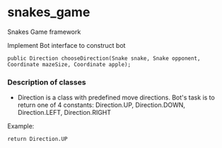 # snakes_game
Snakes Game framework

Implement Bot interface to construct bot
```
public Direction chooseDirection(Snake snake, Snake opponent, Coordinate mazeSize, Coordinate apple);
```
### Description of classes
+ Direction is a class with predefined move directions. Bot's task is to return one of 4 constants: Direction.UP, Direction.DOWN, Direction.LEFT, Direction.RIGHT 

Example:
```
return Direction.UP
```
